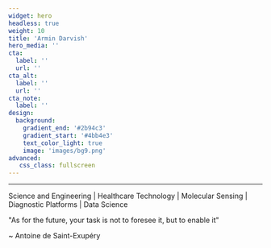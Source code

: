 ```yaml
---
widget: hero
headless: true
weight: 10
title: 'Armin Darvish'
hero_media: ''
cta:
  label: ''
  url: ''
cta_alt:
  label: ''
  url: ''
cta_note:
  label: ''
design:
  background:
    gradient_end: '#2b94c3'
    gradient_start: '#4bb4e3'
    text_color_light: true
    image: 'images/bg9.png'
advanced:
   css_class: fullscreen
---
```


---
Science and Engineering | Healthcare Technology | Molecular Sensing | Diagnostic Platforms | Data Science

<div class="quotebox">
<p>
"As for the future, your task is not to foresee it, but to enable it"
</p>
<p>~ Antoine de Saint-Exupéry</p>
</div>

             



















